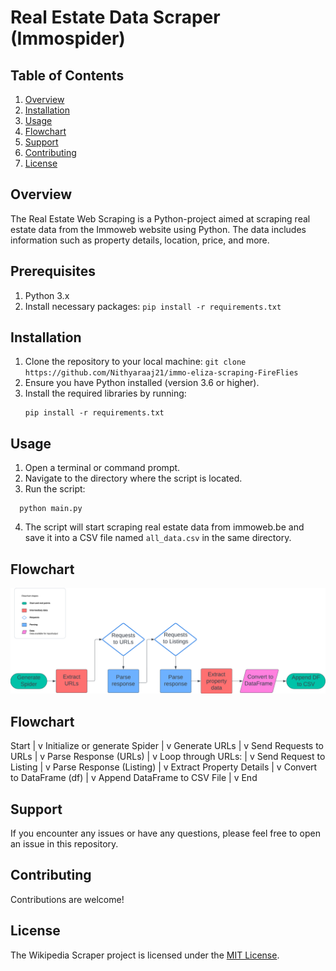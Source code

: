 # Real Estate Data Scraper (Immospider)

## Table of Contents
1. [Overview](#overview)
2. [Installation](#installation)
3. [Usage](#usage)
4. [Flowchart](#flowchart)
5. [Support](#support)
6. [Contributing](#Contributing)
7. [License](#license)

## Overview

The Real Estate Web Scraping is a Python-project aimed at scraping real estate data from the Immoweb website using Python. The data includes information such as property details, location, price, and more.

## Prerequisites

1. Python 3.x
2. Install necessary packages: `pip install -r requirements.txt`

## Installation

1. Clone the repository to your local machine: `git clone https://github.com/Nithyaraaj21/immo-eliza-scraping-FireFlies`
2. Ensure you have Python installed (version 3.6 or higher).
3. Install the required libraries by running:
    ```
    pip install -r requirements.txt
    ```

## Usage
1. Open a terminal or command prompt.
2. Navigate to the directory where the script is located.
3. Run the script:
 ```
   python main.py

 ```
4. The script will start scraping real estate data from immoweb.be and save it into a CSV file named `all_data.csv` in the same directory.


## Flowchart

![Flowchart](flowchart.png)
## Flowchart

Start
|
v
Initialize or generate Spider
|
v
Generate URLs
|
v
Send Requests to URLs
|
v
Parse Response (URLs)
|
v
Loop through URLs:
|
v
Send Request to Listing
|
v
Parse Response (Listing)
|
v
Extract Property Details
|
v
Convert to DataFrame (df)
|
v
Append DataFrame to CSV File
|
v
End


## Support
If you encounter any issues or have any questions, please feel free to open an issue in this repository.

## Contributing

Contributions are welcome!

## License

The Wikipedia Scraper project is licensed under the [MIT License](./LICENSE.md).
